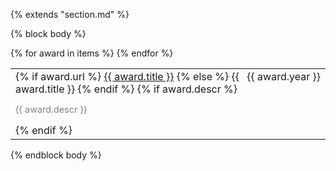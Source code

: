 {% extends "section.md" %}

{% block body %}
<table class="table table-hover">
{% for award in items %}
<tr>
  <td>
  <div style='float: right'>{{ award.year }}</div>
  <div>
    {% if award.url %}
        <a href="{{award.url}}">{{ award.title }}</a>
    {% else %}
        {{ award.title }}
    {% endif %}
    {% if award.descr %}
    <br><p style="color:grey; font-size:0.9rem">{{ award.descr }}</p>
    {% endif %}
  </div>
  </td>
  <!-- <td class='col-md-2' style='text-align:right;'>{{ award.year }}</td> -->
</tr>
{% endfor %}
</table>
{% endblock body %}
